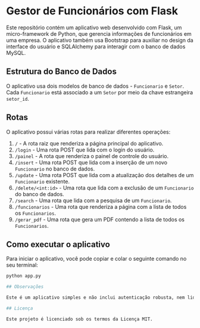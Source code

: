 
# Gestor de Funcionários com Flask

Este repositório contém um aplicativo web desenvolvido com Flask, um micro-framework de Python, que gerencia informações de funcionários em uma empresa. O aplicativo também usa Bootstrap para auxiliar no design da interface do usuário e SQLAlchemy para interagir com o banco de dados MySQL.

## Estrutura do Banco de Dados

O aplicativo usa dois modelos de banco de dados - `Funcionario` e `Setor`. Cada `Funcionario` está associado a um `Setor` por meio da chave estrangeira `setor_id`.

## Rotas

O aplicativo possui várias rotas para realizar diferentes operações:

1.  `/` - A rota raiz que renderiza a página principal do aplicativo.
2.  `/login` - Uma rota POST que lida com o login do usuário.
3.  `/painel` - A rota que renderiza o painel de controle do usuário.
4.  `/insert` - Uma rota POST que lida com a inserção de um novo `Funcionario` no banco de dados.
5.  `/update` - Uma rota POST que lida com a atualização dos detalhes de um `Funcionario` existente.
6.  `/delete/<int:id>` - Uma rota que lida com a exclusão de um `Funcionario` do banco de dados.
7.  `/search` - Uma rota que lida com a pesquisa de um `Funcionario`.
8.  `/funcionarios` - Uma rota que renderiza a página com a lista de todos os `Funcionarios`.
9.  `/gerar_pdf` - Uma rota que gera um PDF contendo a lista de todos os `Funcionarios`.



## Como executar o aplicativo

Para iniciar o aplicativo, você pode copiar e colar o seguinte comando no seu terminal:

```python
python app.py

## Observações

Este é um aplicativo simples e não inclui autenticação robusta, nem lidar com erros e exceções de forma abrangente. Para uso em ambiente de produção, esses aspectos precisariam ser considerados e implementados.

## Licença

Este projeto é licenciado sob os termos da Licença MIT.

